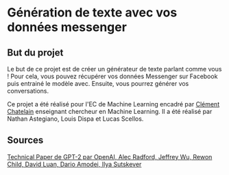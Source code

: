 # Génération de texte avec vos données messenger
## But du projet
Le but de ce projet est de créer un générateur de texte parlant comme vous ! 
Pour cela, vous pouvez récupérer vos données Messenger sur Facebook puis entrainé le modèle avec. 
Ensuite, vous pourrez générer vos conversations.

Ce projet a été réalisé pour l'EC de Machine Learning encadré par [Clément Chatelain](https://pagesperso.litislab.fr/cchatelain/) enseignant chercheur en Machine Learning. 
Il a été réalisé par Nathan Astegiano, Louis Dispa et Lucas Scellos. 


## Sources
[Technical Paper de GPT-2 par OpenAI, Alec Radford, Jeffrey Wu, Rewon Child, David Luan, Dario Amodei, Ilya Sutskever](https://cdn.openai.com/better-language-models/language_models_are_unsupervised_multitask_learners.pdf)